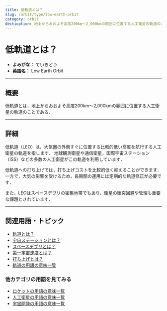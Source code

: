 ```yaml
---
title: 低軌道とは？
slug: /orbit/type/low-earth-orbit
category: orbit
dectioption: 地上からおおよそ高度200km〜2,000kmの範囲に位置する人工衛星の軌道のことである低軌道の意味・定義・内容について解説します．
---
```


# 低軌道とは？

- **よみがな：** ていきどう  
- **英語名：** Low Earth Orbit  

---

## 概要

低軌道とは，地上からおおよそ高度200km〜2,000kmの範囲に位置する人工衛星の軌道のことである．

---

## 詳細

低軌道（LEO）は，大気圏の外側すぐに位置する比較的低い高度を航行する人工衛星の軌道を指します．
地球観測衛星や通信衛星，国際宇宙ステーション（ISS）などの多数の人工衛星がこの軌道を利用しています．

低軌道への打ち上げでは，打ち上げコストを比較的低く抑えることができます．
一方で，大気の影響を受けるため，長期間の運用には定期的な軌道修正が必要です．

また，LEOはスペースデブリの密集地帯でもあり，衛星の衝突回避や管理も重要な課題とされています．

---

## 関連用語・トピック

- [軌道とは？](/docs/orbit/orbit)
- [宇宙ステーションとは？](/docs/satellite/type/space-station)
- [スペースデブリとは？](/docs/satellite/type/space-debris)
- [第一宇宙速度とは？](/docs/orbit/mechanics/first-cosmic-velocity)
- [打ち上げとは？](/docs/rocket/launch/launch)
- [軌道の用語の意味一覧](/docs/category/orbit)

### 他カテゴリの用語を見てみる
- [ロケットの用語の意味一覧](/docs/category/rocket)
- [人工衛星の用語の意味一覧](/docs/category/satellite)
- [宇宙開発の用語の意味一覧](/docs/category/glossary)